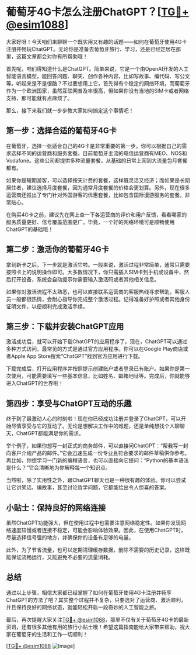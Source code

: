 # 葡萄牙4G卡怎么注册ChatGPT？[[TG💪+ @esim1088](https://t.me/s/esim1088)]

大家好呀！今天咱们来聊聊一个既实用又有趣的话题——如何在葡萄牙使用4G卡注册并畅玩ChatGPT。无论你是准备去葡萄牙旅行、学习，还是已经定居在那里，这篇文章都会对你有所帮助哦！

首先呢，咱们得知道什么是ChatGPT。简单来说，它是一个由OpenAI开发的人工智能语言模型，能回答问题、聊天、创作各种内容，比如写故事、编代码、写公文等。听起来是不是很酷？不过要想用上它，首先得有个稳定的网络环境，而葡萄牙作为一个欧洲国家，虽然互联网普及率很高，但如果你没有当地的SIM卡或者网络支持，那可能就有点麻烦了。

那么，接下来我们就一步步教大家如何搞定这个事情吧！

## 第一步：选择合适的葡萄牙4G卡

在葡萄牙，选择一张适合自己的4G卡是非常重要的第一步。你可以根据自己的需求选择不同的运营商和服务套餐。目前葡萄牙主流的电信运营商有MEO、NOS和Vodafone。这些公司都提供多种流量套餐，从基础的日常上网到大流量包月套餐都有。

如果你是短期游客，可以选择按天计费的套餐，这样既灵活又经济；而如果是长期居住者，建议选择月度套餐，因为通常月度套餐的价格会更划算。另外，现在很多运营商还推出了专门针对外国游客的优惠套餐，比如包含国际漫游服务的套餐，非常贴心。

在购买4G卡之前，建议先在网上查一下各运营商的评价和用户反馈，看看哪家的服务质量更好、信号覆盖范围更广。毕竟，一个好的网络环境可是顺畅使用ChatGPT的基础哦！

## 第二步：激活你的葡萄牙4G卡

拿到新卡之后，下一步就是激活它啦。一般来说，激活过程非常简单，通常只需要按照卡上的说明操作即可。大多数情况下，你只需插入SIM卡到手机或设备中，然后打开设备，系统会自动提示你需要输入激活码或者其他相关信息。

如果你对激活流程不太熟悉，也可以直接联系运营商的客服热线寻求帮助。客服人员一般都很热情，会耐心指导你完成整个激活过程。记得准备好护照或者其他身份证明文件，以便顺利完成激活手续。

## 第三步：下载并安装ChatGPT应用

激活成功后，就可以开始下载ChatGPT的应用程序了。现在，ChatGPT可以通过多种方式访问，最常见的方式是通过官方应用程序。你可以在Google Play商店或者Apple App Store搜索“ChatGPT”找到官方应用进行下载。

下载完成后，打开应用程序并按照提示创建账户或者登录已有账户。如果你是第一次使用，可能需要填写一些基本信息，比如姓名、邮箱地址等。完成后，你就能够进入ChatGPT的世界啦！

## 第四步：享受与ChatGPT互动的乐趣

终于到了最激动人心的时刻啦！现在你已经成功注册并登录了ChatGPT，可以开始尽情享受与它的互动了。无论是想解决工作中的难题，还是单纯想找个人聊聊天，ChatGPT都能满足你的需求。

举个例子，如果你想写一封正式的商务邮件，可以直接问ChatGPT：“帮我写一封向客户介绍产品的邮件。”它会迅速生成一份专业且符合要求的邮件草稿供你参考。再比如，你想学习一门新的编程语言，也可以直接向它提问：“Python的基本语法是什么？”它会清晰地为你解释每一个知识点。

当然啦，除了实用性之外，跟ChatGPT聊天也是一种很有趣的体验。你可以尝试让它讲笑话、编故事，甚至讨论哲学问题，它都能给出令人惊喜的答案。

## 小贴士：保持良好的网络连接

虽然ChatGPT功能强大，但在使用过程中也需要注意网络稳定性。如果你发现网络速度较慢或者连接不稳定，可能会影响体验效果。因此，在使用ChatGPT时，尽量选择信号强的地方，并确保你的设备有足够的电量。

此外，为了节省流量，也可以定期清理缓存数据，删除不需要的历史记录，这样既能保证流畅运行，又能避免不必要的流量消耗。

## 总结

通过以上步骤，相信大家都已经掌握了如何在葡萄牙使用4G卡注册并畅享ChatGPT的方法了吧？其实整个过程并不复杂，只要选对了运营商、激活顺利，并且保持良好的网络状态，就能轻松开启一段奇妙的人工智能之旅。

最后，再次提醒大家关注[TG💪+ @esim1088](https://t.me/s/esim1088)，那里不仅有关于葡萄牙4G卡的最新资讯，还有很多其他有用的旅行小贴士哦！希望这篇指南能给大家带来帮助，祝大家在葡萄牙的生活和工作一切顺利！

[[TG💪+ @esim1088](https://t.me/s/esim1088) ![Image](https://i.postimg.cc/4NQfJmqS/Snipaste-2025-05-13-00-14-12.png)]
